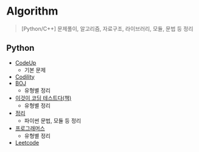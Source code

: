 # Algorithm
> [Python/C++] 문제풀이, 알고리즘, 자료구조, 라이브러리, 모듈, 문법 등 정리

## Python 

- [CodeUp](https://github.com/micopes/Algorithm/tree/master/%EC%95%8C%EA%B3%A0%EB%A6%AC%EC%A6%98%20-%20%ED%8C%8C%EC%9D%B4%EC%8D%AC/CodeUp)
  - 기본 문제
- [Codility](https://github.com/micopes/Algorithm/tree/master/%EC%95%8C%EA%B3%A0%EB%A6%AC%EC%A6%98%20-%20%ED%8C%8C%EC%9D%B4%EC%8D%AC/Codility)
- [BOJ](https://github.com/micopes/Algorithm/tree/master/%EC%95%8C%EA%B3%A0%EB%A6%AC%EC%A6%98%20-%20%ED%8C%8C%EC%9D%B4%EC%8D%AC/%EB%B0%B1%EC%A4%80(acmicpc.net))
  - 유형별 정리
- [이것이 코딩 테스트다(책)](https://github.com/micopes/Algorithm/tree/master/%EC%95%8C%EA%B3%A0%EB%A6%AC%EC%A6%98%20-%20%ED%8C%8C%EC%9D%B4%EC%8D%AC/%EC%9D%B4%EC%BD%94%ED%85%8C(python))
  - 유형별 정리
- [정리](https://github.com/micopes/Algorithm/tree/master/%EC%95%8C%EA%B3%A0%EB%A6%AC%EC%A6%98%20-%20%ED%8C%8C%EC%9D%B4%EC%8D%AC/%EC%A0%95%EB%A6%AC)
  - 파이썬 문법, 모듈 등 정리
- [프로그래머스](https://github.com/micopes/Algorithm/tree/master/%EC%95%8C%EA%B3%A0%EB%A6%AC%EC%A6%98%20-%20%ED%8C%8C%EC%9D%B4%EC%8D%AC/%ED%94%84%EB%A1%9C%EA%B7%B8%EB%9E%98%EB%A8%B8%EC%8A%A4)
  - 유형별 정리
- [Leetcode](https://github.com/micopes/Algorithm/tree/master/%EC%95%8C%EA%B3%A0%EB%A6%AC%EC%A6%98%20-%20%ED%8C%8C%EC%9D%B4%EC%8D%AC/Leetcode)
